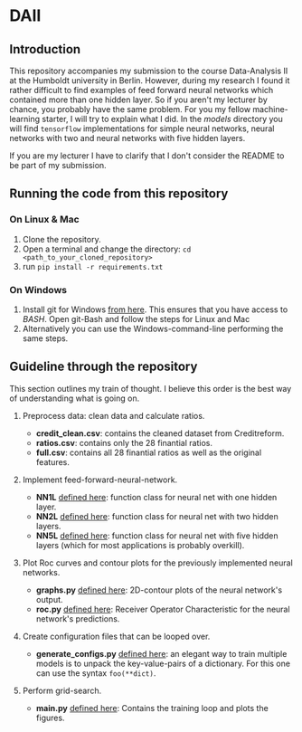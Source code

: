 # DAII
## Introduction

This repository accompanies my submission to the course Data-Analysis II at the Humboldt university in Berlin. However, during my research I found it rather difficult to find examples of feed forward neural networks which contained more than one hidden layer. So if you aren't my lecturer by chance, you probably have the same problem. For you my fellow machine-learning starter, I will try to explain what I did. In the *models* directory you will find `tensorflow` implementations for simple neural networks, neural networks with two and neural networks with five hidden layers.

If you are my lecturer I have to clarify that I don't consider the README to be part of my submission.

## Running the code from this repository
### On Linux & Mac
1. Clone the repository.
2. Open a terminal and change the directory: `cd <path_to_your_cloned_repository>`
3. run ```pip install -r requirements.txt```

### On Windows
1. Install git for Windows [from here](https://gitforwindows.org/). This ensures that you have access to *BASH*. Open git-Bash and follow the steps for Linux and Mac
2. Alternatively you can use the Windows-command-line performing the same steps.

## Guideline through the repository
This section outlines my train of thought. I believe this order is the best way of understanding what is going on.

1. Preprocess data: clean data and calculate ratios.
    - __credit_clean.csv__: contains the cleaned dataset from Creditreform.
    - __ratios.csv__: contains only the 28 finantial ratios.
    - __full.csv__: contains all 28 finantial ratios as well as the original features.

2. Implement feed-forward-neural-network.
    - __NN1L__ [defined here](https://github.com/thsis/DAII/blob/master/models/ann.py): function class for neural net with one hidden layer.
    - __NN2L__ [defined here](https://github.com/thsis/DAII/blob/master/models/ann.py): function class
    for neural net with two hidden layers.
    - __NN5L__ [defined here](https://github.com/thsis/DAII/blob/master/models/ann.py): function class
    for neural net with five hidden layers (which for most applications is probably overkill).

3. Plot Roc curves and contour plots for the previously implemented neural networks.
    - __graphs.py__ [defined here](https://github.com/thsis/DAII/blob/master/utils/graphs.py): 2D-contour plots of the neural network's output.
    - __roc.py__ [defined here](https://github.com/thsis/DAII/blob/master/utils/roc.py): Receiver Operator Characteristic for the neural network's predictions.

4. Create configuration files that can be looped over.
    - __generate_configs.py__ [defined here](https://github.com/thsis/DAII/blob/master/utils/generate_configs.py): an elegant way to train multiple models is to unpack the key-value-pairs of a dictionary. For this one can use the syntax `foo(**dict)`.

5. Perform grid-search.
    - __main.py__ [defined here](https://github.com/thsis/DAII/blob/master/main.py): Contains the training loop and plots the figures.
